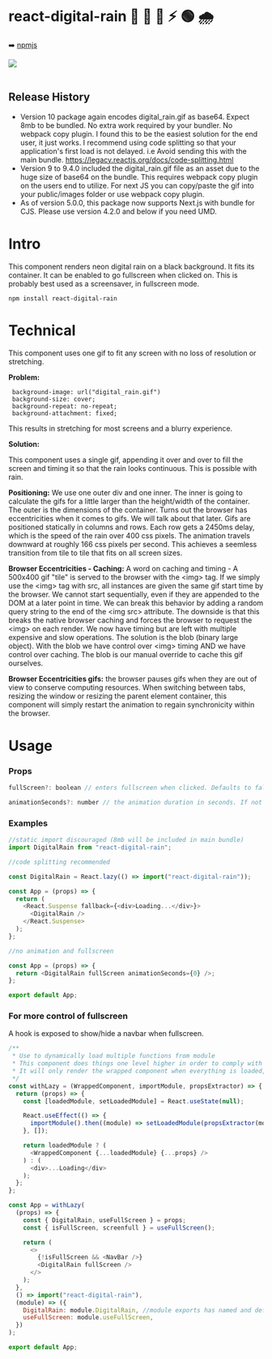 # react-digital-rain 💊 🔴 🔵 ⚡ 🟢 🌧️

➡️ [npmjs](https://www.npmjs.com/package/react-digital-rain)

<img src="./src/digital_rain.gif">
<br></br>

<h2>Release History</h2>
<ul>
<li>
   Version 10 package again encodes digital_rain.gif as base64. Expect 8mb to be bundled. No extra work required by your bundler. No webpack copy plugin.  I found this to be the easiest solution for the end user, it just works.  I recommend using code splitting so that your application's first load is not delayed.  i.e Avoid sending this with the main bundle. <a href="https://legacy.reactjs.org/docs/code-splitting.html">https://legacy.reactjs.org/docs/code-splitting.html</a>
 </li>
 <li>
   Version 9 to 9.4.0 included the digital_rain.gif file as an asset due to the huge size of base64 on the bundle. This requires webpack copy plugin on the users end to utilize.  For next JS you can copy/paste the gif into your public/images folder or use webpack copy plugin.
 </li>
 <li>
 As of version 5.0.0, this package now supports Next.js with bundle for CJS. Please use version 4.2.0 and below if you need UMD.
 </li>

</ul>

<h1>Intro</h1>

This component renders neon digital rain on a black background.
It fits its container.
It can be enabled to go fullscreen when clicked on. This is probably best used as a screensaver, in fullscreen mode.

```
npm install react-digital-rain
```

<h1>Technical</h1>

This component uses one gif to fit any screen with no loss of resolution or stretching.

**Problem:**

```
 background-image: url("digital_rain.gif")
 background-size: cover;
 background-repeat: no-repeat;
 background-attachment: fixed;
```

This results in stretching for most screens and a blurry experience.

**Solution:**

This component uses a single gif, appending it over and over to fill the screen and timing it so that the rain looks continuous. This is possible with rain.

**Positioning:** We use one outer div and one inner. The inner is going to calculate the gifs for a little larger than the height/width of the container. The outer is the dimensions of the container. Turns out the browser has eccentricities when it comes to gifs. We will talk about that later. Gifs are positioned statically in columns and rows. Each row gets a 2450ms delay, which is the speed of the rain over 400 css pixels. The animation travels downward at roughly 166 css pixels per second. This achieves a seemless transition from tile to tile that fits on all screen sizes.

**Browser Eccentricities - Caching:** A word on caching and timing - A 500x400 gif "tile" is served to the browser with the \<img> tag. If we simply use the \<img> tag with src, all instances are given the same gif start time by the browser. We cannot start sequentially, even if they are appended to the DOM at a later point in time. We can break this behavior by adding a random query string to the end of the \<img src> attribute. The downside is that this breaks the native browser caching and forces the browser to request the \<img> on each render. We now have timing but are left with multiple expensive and slow operations. The solution is the blob (binary large object). With the blob we have control over \<img> timing AND we have control over caching. The blob is our manual override to cache this gif ourselves.

**Browser Eccentricities gifs:** the browser pauses gifs when they are out of view to conserve computing resources. When switching between tabs, resizing the window or resizing the parent element container, this component will simply restart the animation to regain synchronicity within the browser.

<h1>Usage</h1>

<h3>Props</h3>

```javascript
fullScreen?: boolean // enters fullscreen when clicked. Defaults to false.

animationSeconds?: number // the animation duration in seconds. If not provided, the animation duration will be calculated based on screen height
```

<h3>Examples</h3>

```javascript
//static import discouraged (8mb will be included in main bundle)
import DigitalRain from "react-digital-rain";

//code splitting recommended

const DigitalRain = React.lazy(() => import("react-digital-rain"));

const App = (props) => {
  return (
    <React.Suspense fallback={<div>Loading...</div>}>
      <DigitalRain />
    </React.Suspense>
  );
};

//no animation and fullscreen

const App = (props) => {
  return <DigitalRain fullScreen animationSeconds={0} />;
};

export default App;
```

<h3>For more control of fullscreen</h3>
A hook is exposed to show/hide a navbar when fullscreen.

```javascript
/**
 * Use to dynamically load multiple functions from module
 * This component does things one level higher in order to comply with React rule of Hooks
 * It will only render the wrapped component when everything is loaded, inluding the hook
 */
const withLazy = (WrappedComponent, importModule, propsExtractor) => {
  return (props) => {
    const [loadedModule, setLoadedModule] = React.useState(null);

    React.useEffect(() => {
      importModule().then((module) => setLoadedModule(propsExtractor(module)));
    }, []);

    return loadedModule ? (
      <WrappedComponent {...loadedModule} {...props} />
    ) : (
      <div>...Loading</div>
    );
  };
};

const App = withLazy(
  (props) => {
    const { DigitalRain, useFullScreen } = props;
    const { isFullScreen, screenfull } = useFullScreen();

    return (
      <>
        {!isFullScreen && <NavBar />}
        <DigitalRain fullScreen />
      </>
    );
  },
  () => import("react-digital-rain"),
  (module) => ({
    DigitalRain: module.DigitalRain, //module exports has named and default keys
    useFullScreen: module.useFullScreen,
  })
);

export default App;
```
